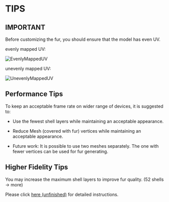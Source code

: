 TIPS
=============

IMPORTANT
------------

Before customizing the fur, you should ensure that the model has even UV.

evenly mapped UV:

 ![EvenlyMappedUV](https://github.com/jiaozi158/ShellFurURP/blob/main/Documentation/Images/Tips/EvenlyMappedUV.png)

unevenly mapped UV:

 ![UnevenlyMappedUV](https://github.com/jiaozi158/ShellFurURP/blob/main/Documentation/Images/Tips/UnevenlyMappedUV.png)


Performance Tips
------------

To keep an acceptable frame rate on wider range of devices, it is suggested to:

- Use the fewest shell layers while maintaining an acceptable appearance.

- Reduce Mesh (covered with fur) vertices while maintaining an acceptable appearance.

- Future work: It is possible to use two meshes separately. The one with fewer vertices can be used for fur generating.


Higher Fidelity Tips
------------

You may increase the maximum shell layers to improve fur quality. (52 shells -> more)

Please click [here (unfinished)]() for detailed instructions.

